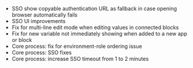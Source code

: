 - SSO show copyable authentication URL as fallback in case opening browser automatically fails
- SSO UI improvements
- Fix for multi-line edit mode when editing values in connected blocks
- Fix for new variable not immediately showing when added to a new app or block
- Core process: fix for environment-role ordering issue
- Core process: SSO fixes
- Core process: increase SSO timeout from 1 to 2 minutes
